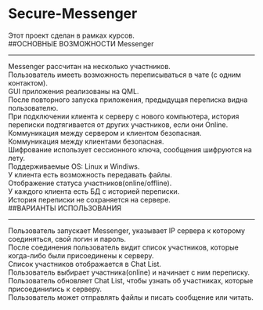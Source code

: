 # Secure-Messenger
Этот проект сделан в рамках курсов.  
##ОСНОВНЫЕ ВОЗМОЖНОСТИ Messenger
***
Messenger рассчитан на несколько участников.  
Пользователь имееть возможность переписываться в чате (с одним контактом).  
GUI приложения реализованы на QML.  
После повторного запуска приложения, предыдущая переписка видна пользователю.   
При подключении клиента к серверу с нового компьютера, история переписки подтягивается от других участников, если они Online.  
Коммуникация между сервером и клиентом безопасная.  
Коммуникация между клиентами безопасная.  
Шифрование использует сессионного ключа, сообщения шифруются на лету.  
Поддерживаемые OS: Linux и Windiws.  
У клиента есть возможность передавать файлы.  
Отображение статуса участников(online/offline).  
У каждого клиента есть БД с историей переписки.  
История переписки не сохраняется на сервере.  
##ВАРИАНТЫ ИСПОЛЬЗОВАНИЯ
***
Пользователь запускает Messenger, указывает IP сервера к которому соединяться, свой логин и пароль.  
После соединения пользователь видит список участников, которые когда-либо были присоединены к серверу.  
Список участников отображается в Chat List.  
Пользователь выбирает участника(online) и начинает с ним переписку.  
Пользователь обновляет Chat List, чтобы узнать об участниках, которые присоединились к серверу.  
Пользователь может отправлять файлы и писать сообщение или читать.  
